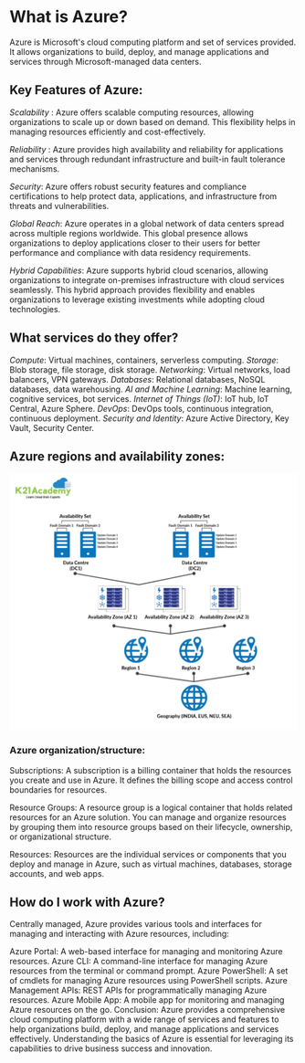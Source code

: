 # What is Azure?
Azure is Microsoft's cloud computing platform and set of services provided. It allows organizations to build, deploy, and manage applications and services through Microsoft-managed data centers.

## Key Features of Azure:
_Scalability_ : Azure offers scalable computing resources, allowing organizations to scale up or down based on demand. This flexibility helps in managing resources efficiently and cost-effectively.

_Reliability_ : Azure provides high availability and reliability for applications and services through redundant infrastructure and built-in fault tolerance mechanisms.

_Security_: Azure offers robust security features and compliance certifications to help protect data, applications, and infrastructure from threats and vulnerabilities.

_Global Reach_: Azure operates in a global network of data centers spread across multiple regions worldwide. This global presence allows organizations to deploy applications closer to their users for better performance and compliance with data residency requirements.

_Hybrid Capabilities_: Azure supports hybrid cloud scenarios, allowing organizations to integrate on-premises infrastructure with cloud services seamlessly. This hybrid approach provides flexibility and enables organizations to leverage existing investments while adopting cloud technologies.

## What services do they offer?


_Compute_: Virtual machines, containers, serverless computing.
_Storage_: Blob storage, file storage, disk storage.
_Networking_: Virtual networks, load balancers, VPN gateways.
_Databases_: Relational databases, NoSQL databases, data warehousing.
_AI and Machine Learning_: Machine learning, cognitive services, bot services.
_Internet of Things (IoT)_: IoT hub, IoT Central, Azure Sphere.
_DevOps_: DevOps tools, continuous integration, continuous deployment.
_Security and Identity_: Azure Active Directory, Key Vault, Security Center.

## Azure regions and availability zones:

![alt text](image.png)


### Azure organization/structure:

Subscriptions: A subscription is a billing container that holds the resources you create and use in Azure. It defines the billing scope and access control boundaries for resources.

Resource Groups: A resource group is a logical container that holds related resources for an Azure solution. You can manage and organize resources by grouping them into resource groups based on their lifecycle, ownership, or organizational structure.

Resources: Resources are the individual services or components that you deploy and manage in Azure, such as virtual machines, databases, storage accounts, and web apps.

## How do I work with Azure?

Centrally managed, Azure provides various tools and interfaces for managing and interacting with Azure resources, including:

Azure Portal: A web-based interface for managing and monitoring Azure resources.
Azure CLI: A command-line interface for managing Azure resources from the terminal or command prompt.
Azure PowerShell: A set of cmdlets for managing Azure resources using PowerShell scripts.
Azure Management APIs: REST APIs for programmatically managing Azure resources.
Azure Mobile App: A mobile app for monitoring and managing Azure resources on the go.
Conclusion:
Azure provides a comprehensive cloud computing platform with a wide range of services and features to help organizations build, deploy, and manage applications and services effectively. Understanding the basics of Azure is essential for leveraging its capabilities to drive business success and innovation.